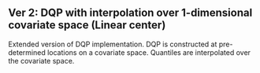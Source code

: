 ## Ver 2: DQP with interpolation over 1-dimensional covariate space (Linear center)

Extended version of DQP implementation. DQP is constructed at pre-determined locations on a covariate space. Quantiles are interpolated over the covariate space. 
